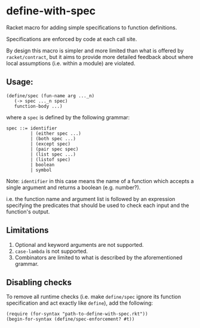 # define-with-spec
Racket macro for adding simple specifications to function definitions.

Specifications are enforced by code at each call site.

By design this macro is simpler and more limited than what is
offered by `racket/contract`, but it aims to provide more
detailed feedback about where local assumptions (i.e. within
a module) are violated.

## Usage:

```racket
(define/spec (fun-name arg ..._n)
   (-> spec ..._n spec)
   function-body ...)
```

where a `spec` is defined by the following grammar:

```
spec ::= identifier
         | (either spec ...)
         | (both spec ...)
         | (except spec)
         | (pair spec spec)
         | (list spec ...)
         | (listof spec)
         | boolean
         | symbol
```

Note: `identifier` in this case means the name of a function which
accepts a single argument and returns a boolean (e.g. number?).

i.e. the function name and argument list is followed by an
expression specifying the predicates that should
be used to check each input and the function's output.

## Limitations

1. Optional and keyword arguments are not supported.
2. `case-lambda` is not supported.
3. Combinators are limited to what is described by the aforementioned grammar.

## Disabling checks

To remove all runtime checks (i.e. make `define/spec` ignore its function specification and act exactly like `define`), add the following:

```racket
(require (for-syntax "path-to-define-with-spec.rkt"))
(begin-for-syntax (define/spec-enforcement? #t))
```
